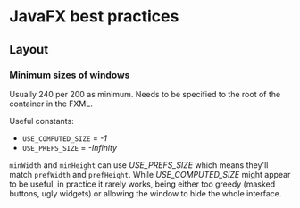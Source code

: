 # JavaFX best practices

## Layout

### Minimum sizes of windows

Usually 240 per 200 as minimum. Needs to be specified to the root of the container in the FXML.

Useful constants:

- `USE_COMPUTED_SIZE` = _-1_
- `USE_PREFS_SIZE` = _-Infinity_

`minWidth` and `minHeight` can use _USE_PREFS_SIZE_ which means they'll match `prefWidth` and `prefHeight`. While _USE_COMPUTED_SIZE_ might appear to be useful, in practice it rarely works, being either too greedy (masked buttons, ugly widgets) or allowing the window to hide the whole interface.